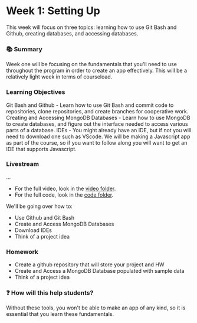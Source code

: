 # Week 1: Setting Up

This week will focus on three topics: learning how to use Git Bash and Github, creating databases, and accessing databases.

### 📚 Summary
Week one will be focusing on the fundamentals that you'll need to use throughout the program in order to create an app effectively.
This will be a relatively light week in terms of courseload.

### Learning Objectives
Git Bash and Github - Learn how to use Git Bash and commit code to repositories, clone repositories, and create branches for cooperative work.
Creating and Accessing MongoDB Databases - Learn how to use MongoDB to create databases, and figure out the interface needed to access various parts of a database.
IDEs - You might already have an IDE, but if not you will need to download one such as VScode. We will be making a Javascript app as part of the course, so if you want to follow along you will want to get an IDE that supports Javascript.

### Livestream
...
- For the full video, look in the [video folder]().
- For the full code, look in the [code folder]().

We'll be going over how to:
- Use Github and Git Bash
- Create and Access MongoDB Databases
- Download IDEs
- Think of a project idea

### Homework
- Create a github repository that will store your project and HW
- Create and Access a MongoDB Database populated with sample data
- Think of a project idea

### :question: How will this help students?
Without these tools, you won't be able to make an app of any kind, so it is essential that you learn these fundamentals.
